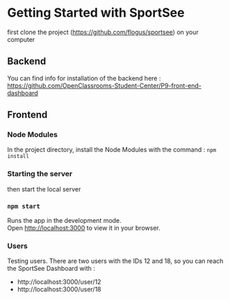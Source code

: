 # Getting Started with SportSee

first clone the project (https://github.com/flogus/sportsee) on your computer

## Backend

You can find info for installation of the backend here :
https://github.com/OpenClassrooms-Student-Center/P9-front-end-dashboard

## Frontend
### Node Modules

In the project directory, install the Node Modules
with the command : `npm install`

### Starting the server

then start the local server
### `npm start`

Runs the app in the development mode.\
Open [http://localhost:3000](http://localhost:3000) to view it in your browser.

### Users
Testing users. There are two users with the IDs 12 and 18, so you can reach the SportSee Dashboard with :

* http://localhost:3000/user/12
* http://localhost:3000/user/18

